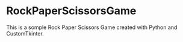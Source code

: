 # RockPaperScissorsGame
This is a somple Rock Paper Scissors Game created with Python and CustomTkinter.
